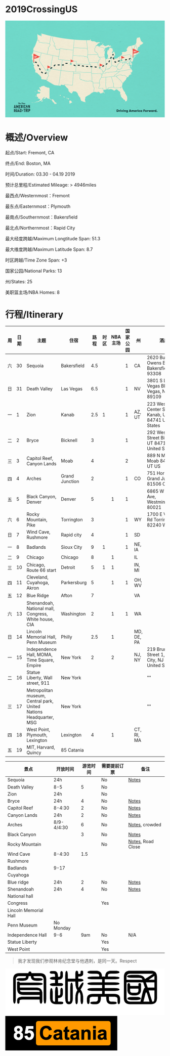 # 2019CrossingUS

![alt text](resources/NART_Podcast-03.png)

# 概述/Overview

起点/Start: Fremont, CA

终点/End: Boston, MA

时间/Duration: 03.30 - 04.19 2019

预计总里程/Estimated Mileage: > 4946miles

最西点/Westernmost：Fremont

最东点/Easternmost：Plymouth

最南点/Southernmost：Bakersfield

最北点/Northernmost：Rapid City

最大经度跨越/Maximum Longtitude Span: 51.3

最大维度跨越/Maximum Latitude Span: 8.7

时区跨越/Time Zone Span: +3

国家公园/National Parks: 13

州/States: 25

美职篮主场/NBA Homes: 8


# 行程/Itinerary

|周|日期|主题|住宿|路程|时区|NBA主场|国家公园|州|酒店|
|--|---|----|---|---|----|-------|------|--|---|
|六|30|Sequoia|Bakersfield|4.5|||1|CA|2620 Buck Owens Blvd, Bakersfield, CA 93308|
|日|31|Death Valley|Las Vegas|6.5|||1|NV|3801 S Las Vegas Blvd, Las Vegas, NV 89109|
|一|1|Zion|Kanab|2.5|1||1|AZ, UT|223 West Center Street Kanab, UT 84741 United States|
|二|2|Bryce|Bicknell|3|||1||292 West Main Street Bicknell, UT 84715 United States|
|三|3|Capitol Reef, Canyon Lands|Moab|4|||2||889 N Main St Moab 84532 UT US|
|四|4|Arches|Grand Junction|2|||1|CO|751 Horizon Dr Grand Junction 81506 CO US|
|五|5|Black Canyon, Denver|Denver|5||1|1||6865 W 103rd Ave, Westminster,CO 80021|
|六|6|Rocky Mountain, Pike|Torrington|3|||1|WY|1700 E Valley Rd Torrington 82240 WY US|
|日|7|Wind Cave, Rushmore|Rapid city|4|||1|SD|
|一|8|Badlands|Sioux City|9|1||1|NE, IA|
|二|9|Chicago|Chicago|8||1||IL|
|三|10|Chicago, Route 66 start|Detroit|5|1|1||IN, MI|
|四|11|Cleveland, Cuyahoga, Akron|Parkersburg|5||1|1|OH, WV|
|五|12|Blue Ridge|Afton|7||||VA|
|六|13|Shenandoah, National mall, Congress, White house, CIA|Washington|2||1|1|WA|
|日|14|Lincoln Memorial Hall, Penn Museum|Philly|2.5||1||MD, DE, PA|
|一|15|Independence Hall, MOMA, Time Square, Empire|New York|2||2||NJ, NY|219 Brunswick Street 1, Jersey City, NJ 07302, United States|
|二|16|Statue Liberty, Wall street, 911|New York ||||||""|
|三|17|Metropolitan museum, Central park, United Nations Headquarter, MSG|New York||||||""|
|四|18|West Point, Plymouth, Lexington|Lexington|4||1||CT, RI, MA||
|五|19|MIT, Harvard, Quincy|85 Catania|||||||


|景点|开放时间|游览时间|需要提前订票|备注|
|--|---|----|---|-|
|Sequoia|24h||No|[Notes](http://www.meilvtong.com/viewthread.php?tid=183)|
|Death Valley|8-5|5|No||
|Zion|24h||No||
|Bryce|24h|4|No|[Notes](http://www.meilvtong.com/viewthread.php?tid=49)|
|Capitol Reef|8-4:30|2|No|[Notes](http://www.meilvtong.com/viewthread.php?tid=192)|
|Canyon Lands|24h|2|No|[Notes](http://www.meilvtong.com/viewthread.php?tid=170)|
|Arches|8/9-4/4:30|6|No|[Notes](http://www.meilvtong.com/viewthread.php?tid=8), crowded|
|Black Canyon||3|No|[Notes](http://travel.sina.com/article/toutiao/2309404060995399098072)|
|Rocky Mountain|||No|[Notes](http://www.meilvtong.com/viewthread.php?tid=175), Road Close|
|Wind Cave|8-4:30|1.5|||
|Rushmore|||||
|Badlands|9-17||||
|Cuyahoga|||||
|Blue ridge|24h|2|No|[Notes](http://www.meilvtong.com/viewthread.php?tid=427)|
|Shenandoah|24h|4|No|[Notes](http://www.meilvtong.com/viewthread.php?tid=188)|
|National hall|||||
|Congress|||Yes||
|Lincoln Memorial Hall|||||
|Penn Museum|No Monday||||
|Independence Hall|9-6|9am|No|N/A|
|Statue Liberty|||Yes||
|West Point|||Yes||



> 我才发现我们参观林肯纪念堂与他遇刺，是同一天。Respect


![alt text](resources/title.png)
![alt text](resources/logo.png)
